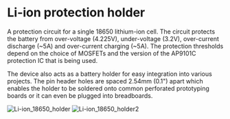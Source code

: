 # Li-ion protection holder
A protection circuit for a single 18650 lithium-ion cell. The circuit protects the battery from over-voltage (4.225V), under-voltage (3.2V), over-current discharge (~5A) and over-current charging (~5A). The protection thresholds depend on the choice of MOSFETs and the version of the AP9101C protection IC that is being used.

The device also acts as a battery holder for easy integration into various projects. The pin header holes are spaced 2.54mm (0.1") apart which enables the holder to be soldered onto common perforated prototyping boards or it can even be plugged into breadboards.

![Li-ion_18650_holder](https://user-images.githubusercontent.com/47427510/145617636-917fd6c6-68fd-49e9-9372-ef5b05720296.png)
![Li-ion_18650_holder2](https://user-images.githubusercontent.com/47427510/145617644-c845fc97-d361-428e-b9f6-8ecbbc99542c.png)
